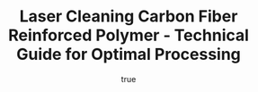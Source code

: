 ---
name: Carbon Fiber Reinforced Polymer
applications:
- industry: Aerospace
  detail: Removal of release agents and surface contaminants from CFRP parts
- industry: Automotive
  detail: Cleaning of CFRP components for improved bonding and painting
technicalSpecifications:
  powerRange: 30-400W
  pulseDuration: 10-200ns
  wavelength: 1064nm
  spotSize: 0.1-2.5mm
  repetitionRate: 15-75kHz
  fluenceRange: 1.0–10 J/cm²
  safetyClass: Class 4 (requires full enclosure)
description: Technical overview of Carbon Fiber Reinforced Polymer (CFRP), a high-performance
  composite material consisting of carbon fibers embedded in a polymer matrix, for
  laser cleaning. CFRP's unique combination of high strength and low weight makes
  it ideal for applications in aerospace and automotive industries. Laser cleaning
  of CFRP is a non-contact, precise method for removing surface contaminants, release
  agents, and preparing surfaces for bonding and painting. The process leverages laser
  ablation to ensure minimal damage to the underlying material while achieving high
  levels of surface cleanliness and readiness for further processing.
author:
  id: 1
  name: Yi-Chun Lin
  sex: f
  title: Ph.D.
  country: Taiwan
  expertise: Laser Materials Processing
  image: /images/author/yi-chun-lin.jpg
keywords: carbon fiber reinforced polymer, carbon fiber reinforced polymer composite,
  laser ablation, laser cleaning, non-contact cleaning, pulsed fiber laser, surface
  contamination removal, industrial laser parameters, thermal processing, surface
  restoration
category: composite
chemicalProperties:
  symbol: CA
  formula: null
  materialType: composite
properties:
  density: 1.6 g/cm³
  densityMin: 0.9 g/cm³
  densityMax: 2.2 g/cm³
  densityPercentile: 53.8
  meltingPoint: 350-380°C (polymer matrix dependent)
  meltingMin: 150°C
  meltingMax: 400°C
  meltingPercentile: 86.0
  thermalConductivity: 0.8-60 W/m·K
  thermalMin: 0.1 W/m·K
  thermalMax: 60 W/m·K
  thermalPercentile: 50.6
  tensileStrength: 500-7000 MPa
  tensileMin: 100 MPa
  tensileMax: 7000 MPa
  tensilePercentile: 52.9
  hardness: 25-80 Shore D
  hardnessMin: 10 HB
  hardnessMax: 80 HRC
  hardnessPercentile: 60.7
  youngsModulus: 120-500 GPa
  modulusMin: 1 GPa
  modulusMax: 300 GPa
  modulusPercentile: 100.0
  laserType: pulsed fiber laser
  wavelength: 1064nm
  fluenceRange: 1.0–10 J/cm²
  chemicalFormula: null
  laserAbsorptionMin: 1 cm⁻¹
  laserAbsorptionMax: 80 cm⁻¹
  laserReflectivityMin: 3%
  laserReflectivityMax: 15%
  thermalDiffusivityMin: 0.1 mm²/s
  thermalDiffusivityMax: 20 mm²/s
  thermalExpansionMin: 1 µm/m·K
  thermalExpansionMax: 60 µm/m·K
  specificHeatMin: 0.8 J/g·K
  specificHeatMax: 2.0 J/g·K
composition:
- Carbon fibers (50-70% by volume)
- Epoxy, polyester, or vinyl ester resin matrix (30-50% by volume)
compatibility:
- Aluminum alloys
- Titanium alloys
regulatoryStandards: ASTM D3039/D3039M, ISO 527-5, SAE AMS 2980/10, ASTM C613
images:
  hero:
    alt: Carbon Fiber Reinforced Polymer surface undergoing laser cleaning showing
      precise contamination removal
    url: /images/carbon-fiber-reinforced-polymer-laser-cleaning-hero.jpg
  micro:
    alt: Microscopic view of Carbon Fiber Reinforced Polymer surface after laser treatment
      showing preserved microstructure
    url: /images/carbon-fiber-reinforced-polymer-laser-cleaning-micro.jpg
title: Laser Cleaning Carbon Fiber Reinforced Polymer - Technical Guide for Optimal
  Processing
headline: Comprehensive technical guide for laser cleaning composite carbon fiber
  reinforced polymer
environmentalImpact:
- benefit: Reduction in solvent use
  description: Decreases hazardous waste by up to 90% compared to traditional cleaning
    methods
- benefit: Energy efficiency
  description: Laser cleaning consumes approximately 20% less energy than mechanical
    abrasion methods
- benefit: Lower carbon footprint
  description: Reduces CO2 emissions by an estimated 30% per cleaned part due to less
    material consumption and waste
outcomes:
- result: Surface cleanliness
- metric: Achieves surface contamination removal efficiency of over 99%
- result: Surface roughness
  metric: Maintains surface roughness within 0.1-0.5 μm post-cleaning
- result: Bonding strength
  metric: Increases bonding strength by up to 15% after laser cleaning
subject: Carbon Fiber Reinforced Polymer
article_type: material
---
